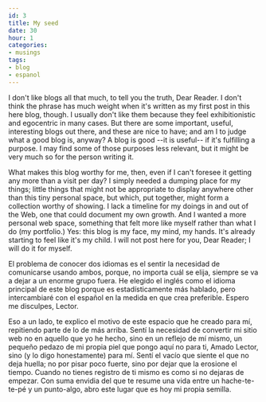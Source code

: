 ```yaml
---
id: 3
title: My seed
date: 30
hour: 1
categories:
- musings
tags:
- blog
- espanol
---
```


I don't like blogs all that much, to tell you the truth, Dear Reader. I don't think the phrase has much weight when it's written as my first post in this here blog, though. I usually don't like them because they feel exhibitionistic and egocentric in many cases. But there are some important, useful, interesting blogs out there, and these are nice to have; and am I to judge what a good blog is, anyway? A blog is good --it is useful-- if it's fulfilling a purpose. I may find some of those purposes less relevant, but it might be very much so for the person writing it.

What makes this blog worthy for me, then, even if I can't foresee it getting any more than a visit per day? I simply needed a dumping place for my things; little things that might not be appropriate to display anywhere other than this tiny personal space, but which, put together, might form a collection worthy of showing. I lack a timeline for my doings in and out of the Web, one that could document my own growth. And I wanted a more personal web space, something that felt more like myself rather than what I do (my portfolio.) Yes: this blog is my face, my mind, my hands. It's already starting to feel like it's my child. I will not post here for you, Dear Reader; I will do it for myself.

<language-break />

El problema de conocer dos idiomas es el sentir la necesidad de comunicarse usando ambos, porque, no importa cuál se elija, siempre se va a dejar a un enorme grupo fuera. He elegido el inglés como el idioma principal de este blog porque es estadísticamente más hablado, pero intercambiaré con el español en la medida en que crea preferible. Espero me disculpes, Lector.

Eso a un lado, te explico el motivo de este espacio que he creado para mí, repitiendo parte de lo de más arriba. Sentí la necesidad de convertir mi sitio web no en aquello que yo he hecho, sino en un reflejo de mí mismo, un pequeño pedazo de mi propia piel que pongo aquí no para ti, Amado Lector, sino (y lo digo honestamente) para mí. Sentí el vacío que siente el que no deja huella; no por pisar poco fuerte, sino por dejar que la erosione el tiempo. Cuando no tienes registro de ti mismo es como si no dejaras de empezar. Con suma envidia del que te resume una vida entre un hache-te-te-pé y un punto-algo, abro este lugar que es hoy mi propia semilla.

